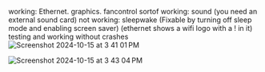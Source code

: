 working: Ethernet. graphics. fancontrol
sortof working: sound (you need an external sound card)
not working: sleepwake (Fixable by turning off sleep mode and enabling screen saver) (ethernet shows a wifi logo with a ! in it)
testing and working without crashes
![Screenshot 2024-10-15 at 3 41 01 PM](https://github.com/user-attachments/assets/cb28b097-c772-4a7b-8b07-a0fb9fd6935d)

![Screenshot 2024-10-15 at 3 43 04 PM](https://github.com/user-attachments/assets/8353d25d-3a73-48e2-a618-651547af5eab)
